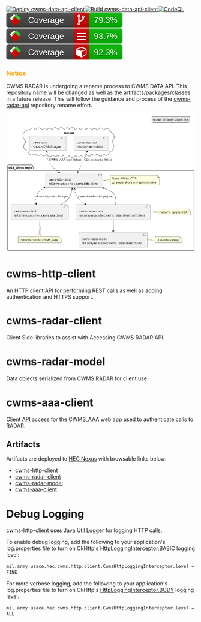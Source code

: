 [![Deploy cwms-data-api-client](https://github.com/HydrologicEngineeringCenter/cwms-data-api-client/actions/workflows/deploy.yml/badge.svg)](https://github.com/HydrologicEngineeringCenter/cwms-data-api-client/actions/workflows/deploy.yml)[![Build cwms-data-api-client](https://github.com/HydrologicEngineeringCenter/cwms-data-api-client/actions/workflows/build.yml/badge.svg)](https://github.com/HydrologicEngineeringCenter/cwms-data-api-client/actions/workflows/build.yml)[![CodeQL](https://github.com/HydrologicEngineeringCenter/cwms-data-api-client/actions/workflows/codeql.yml/badge.svg)](https://github.com/HydrologicEngineeringCenter/cwms-data-api-client/actions/workflows/codeql.yml)
![BranchCoverage](.github/coveragereport/badge_branchcoverage.svg) ![LineCoverage](.github/coveragereport/badge_linecoverage.svg) ![MethodCoverage](.github/coveragereport/badge_methodcoverage.svg)

### <span style="color:orange">Notice</span>
CWMS RADAR is undergoing a rename process to CWMS DATA API. 
This repository name will be changed as well as the artifacts/packages/classes in a future release. 
This will follow the guidance and process of the [cwms-radar-api](https://github.com/USACE/cwms-radar-api) repository rename effort.

![Modules](docs/CDA-client-modules.png)

# cwms-http-client
An HTTP client API for performing REST calls as well as adding authentication and HTTPS support.

# cwms-radar-client
Client Side libraries to assist with Accessing CWMS RADAR API.

# cwms-radar-model
Data objects serialized from CWMS RADAR for client use.

# cwms-aaa-client
Client API access for the CWMS_AAA web app used to authenticate calls to RADAR.

## Artifacts
Artifacts are deployed to [HEC Nexus](https://www.hec.usace.army.mil/nexus) with browsable links below:

- [cwms-http-client](https://www.hec.usace.army.mil/nexus/#browse/browse:maven-public:mil%2Farmy%2Fusace%2Fhec%2Fcwms-http-client)
- [cwms-radar-client](https://www.hec.usace.army.mil/nexus/#browse/browse:maven-public:mil%2Farmy%2Fusace%2Fhec%2Fcwms-radar-client)
- [cwms-radar-model](https://www.hec.usace.army.mil/nexus/#browse/browse:maven-public:mil%2Farmy%2Fusace%2Fhec%2Fcwms-radar-model)
- [cwms-aaa-client](https://www.hec.usace.army.mil/nexus/#browse/browse:maven-public:mil%2Farmy%2Fusace%2Fhec%2Fcwms-aaa-client)

# Debug Logging

cwms-http-client uses [Java Util Logger](https://docs.oracle.com/javase/8/docs/api/java/util/logging/Logger.html)
for logging HTTP calls.

To enable debug logging, add the following to your application's log.properties
file to turn on
OkHttp's [HttpLoggingInterceptor.BASIC](https://square.github.io/okhttp/3.x/logging-interceptor/okhttp3/logging/HttpLoggingInterceptor.Level.html#BASIC)
logging level:

```
mil.army.usace.hec.cwms.http.client.CwmsHttpLoggingInterceptor.level = FINE
```

For more verbose logging, add the following to your application's log.properties file
to turn on
OkHttp's [HttpLoggingInterceptor.BODY](https://square.github.io/okhttp/3.x/logging-interceptor/okhttp3/logging/HttpLoggingInterceptor.Level.html#BODY)
logging level:

```
mil.army.usace.hec.cwms.http.client.CwmsHttpLoggingInterceptor.level = ALL
```


